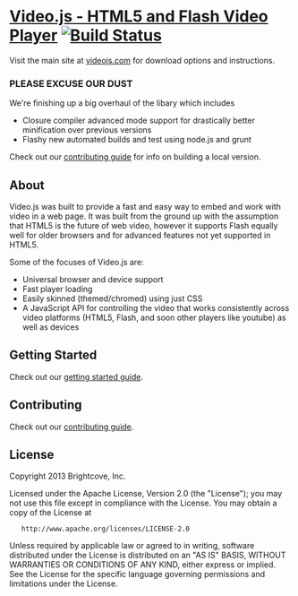 
# [Video.js - HTML5 and Flash Video Player](http://videojs.com)  [![Build Status](https://travis-ci.org/zencoder/video-js.png?branch=master)](https://travis-ci.org/zencoder/video-js)

Visit the main site at [videojs.com](http://videojs.com) for download options and instructions.

### PLEASE EXCUSE OUR DUST

We're finishing up a big overhaul of the libary which includes

* Closure compiler advanced mode support for drastically better minification over previous versions
* Flashy new automated builds and test using node.js and grunt

Check out our [contributing guide](https://github.com/zencoder/video-js/blob/master/CONTRIBUTING.md) for info on building a local version.

## About

Video.js was built to provide a fast and easy way to embed and work with video in a web page.
It was built from the ground up with the assumption that HTML5 is the future of web video, however it supports Flash equally well for older browsers and for advanced features not yet supported in HTML5.

Some of the focuses of Video.js are:

- Universal browser and device support
- Fast player loading
- Easily skinned (themed/chromed) using just CSS
- A JavaScript API for controlling the video that works consistently across video platforms (HTML5, Flash, and soon other players like youtube) as well as devices

## Getting Started

Check out our [getting started guide](http://videojs.com/#section5).

## Contributing

Check out our [contributing guide](https://github.com/zencoder/video-js/blob/master/CONTRIBUTING.md).

## License

Copyright 2013 Brightcove, Inc.

   Licensed under the Apache License, Version 2.0 (the "License");
   you may not use this file except in compliance with the License.
   You may obtain a copy of the License at

       http://www.apache.org/licenses/LICENSE-2.0

   Unless required by applicable law or agreed to in writing, software
   distributed under the License is distributed on an "AS IS" BASIS,
   WITHOUT WARRANTIES OR CONDITIONS OF ANY KIND, either express or implied.
   See the License for the specific language governing permissions and
   limitations under the License.

